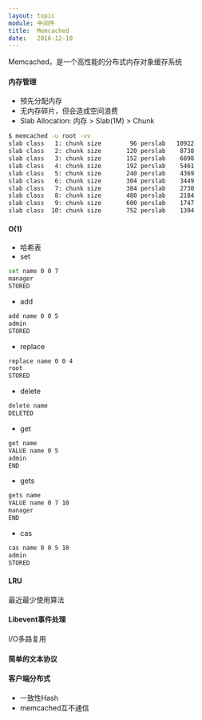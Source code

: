 ```yaml
---
layout: topic
module: 中间件
title:  Memcached
date:   2016-12-10
---
```


Memcached，是一个高性能的分布式内存对象缓存系统

#### 内存管理

* 预先分配内存
* 无内存碎片，但会造成空间浪费
* Slab Allocation: 内存 > Slab(1M) > Chunk

```bash
$ memcached -u root -vv
slab class   1: chunk size        96 perslab   10922
slab class   2: chunk size       120 perslab    8738
slab class   3: chunk size       152 perslab    6898
slab class   4: chunk size       192 perslab    5461
slab class   5: chunk size       240 perslab    4369
slab class   6: chunk size       304 perslab    3449
slab class   7: chunk size       384 perslab    2730
slab class   8: chunk size       480 perslab    2184
slab class   9: chunk size       600 perslab    1747
slab class  10: chunk size       752 perslab    1394
```

#### O(1)

* 哈希表
* set

```bash
set name 0 0 7
manager
STORED
```

* add

```bash
add name 0 0 5
admin
STORED
```

* replace

```bash
replace name 0 0 4
root
STORED
```

* delete

```bash
delete name
DELETED
```

* get

```bash
get name
VALUE name 0 5
admin
END
```

* gets

```bash
gets name
VALUE name 0 7 10
manager
END
```

* cas

```bash
cas name 0 0 5 10 
admin
STORED
```

#### LRU

最近最少使用算法

#### Libevent事件处理

I/O多路复用

#### 简单的文本协议

#### 客户端分布式

* 一致性Hash
* memcached互不通信
